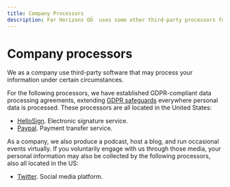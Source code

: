 ```yaml
---
title: Company Processors
description: Far Horizons OÜ  uses some other third-party processors for company purposes outside of delivering our services.
---
```


# Company processors

We as a company use third-party software that may process your information under certain circumstances.

For the following processors, we have established GDPR-compliant data processing agreements, extending [GDPR safeguards](../regulations/index.md) everywhere personal data is processed. These processors are all located in the United States:

- [HelloSign](https://www.hellosign.com/trust/compliance/gdpr). Electronic signature service.
- [Paypal](https://www.paypal.com/us/webapps/mpp/gdpr-readiness-requirements). Payment transfer service.

As a company, we also produce a podcast, host a blog, and run occasional events virtually. If you voluntarily engage with us through those media, your personal information may also be collected by the following processors, also all located in the US:

- [Twitter](https://gdpr.twitter.com/). Social media platform.
